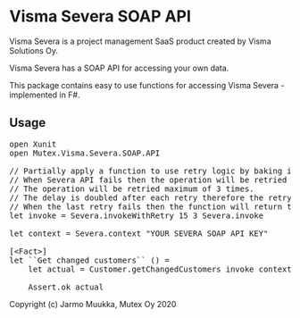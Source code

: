 # Visma Severa SOAP API

Visma Severa is a project management SaaS product created by Visma Solutions Oy.

Visma Severa has a SOAP API for accessing your own data.

This package contains easy to use functions for accessing Visma Severa - implemented in F#.

## Usage

<pre>
open Xunit
open Mutex.Visma.Severa.SOAP.API

// Partially apply a function to use retry logic by baking in the parameters.
// When Severa API fails then the operation will be retried after 15 seconds.
// The operation will be retried maximum of 3 times.
// The delay is doubled after each retry therefore the retry interval is 15, 30, 60 seconds.
// When the last retry fails then the function will return the Result with the latest failure.
let invoke = Severa.invokeWithRetry 15 3 Severa.invoke

let context = Severa.context "YOUR SEVERA SOAP API KEY"

[&lt;Fact&gt;]
let ``Get changed customers`` () =
    let actual = Customer.getChangedCustomers invoke context None CustomerGetOptions.IncludeInactive

    Assert.ok actual
</pre>

Copyright (c) Jarmo Muukka, Mutex Oy 2020
